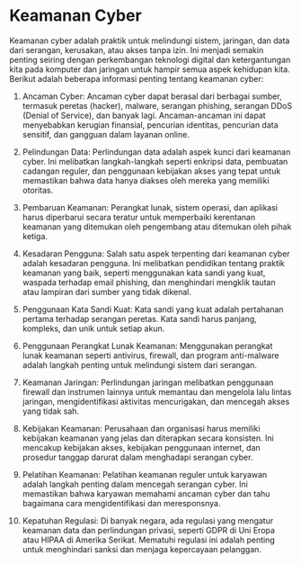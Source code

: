 # Keamanan Cyber
Keamanan cyber adalah praktik untuk melindungi sistem, jaringan, dan data dari serangan, kerusakan, atau akses tanpa izin. Ini menjadi semakin penting seiring dengan perkembangan teknologi digital dan ketergantungan kita pada komputer dan jaringan untuk hampir semua aspek kehidupan kita. Berikut adalah beberapa informasi penting tentang keamanan cyber:

1. Ancaman Cyber: Ancaman cyber dapat berasal dari berbagai sumber, termasuk peretas (hacker), malware, serangan phishing, serangan DDoS (Denial of Service), dan banyak lagi. Ancaman-ancaman ini dapat menyebabkan kerugian finansial, pencurian identitas, pencurian data sensitif, dan gangguan dalam layanan online.

2. Pelindungan Data: Perlindungan data adalah aspek kunci dari keamanan cyber. Ini melibatkan langkah-langkah seperti enkripsi data, pembuatan cadangan reguler, dan penggunaan kebijakan akses yang tepat untuk memastikan bahwa data hanya diakses oleh mereka yang memiliki otoritas.

3. Pembaruan Keamanan: Perangkat lunak, sistem operasi, dan aplikasi harus diperbarui secara teratur untuk memperbaiki kerentanan keamanan yang ditemukan oleh pengembang atau ditemukan oleh pihak ketiga.

4. Kesadaran Pengguna: Salah satu aspek terpenting dari keamanan cyber adalah kesadaran pengguna. Ini melibatkan pendidikan tentang praktik keamanan yang baik, seperti menggunakan kata sandi yang kuat, waspada terhadap email phishing, dan menghindari mengklik tautan atau lampiran dari sumber yang tidak dikenal.

5. Penggunaan Kata Sandi Kuat: Kata sandi yang kuat adalah pertahanan pertama terhadap serangan peretas. Kata sandi harus panjang, kompleks, dan unik untuk setiap akun.

6. Penggunaan Perangkat Lunak Keamanan: Menggunakan perangkat lunak keamanan seperti antivirus, firewall, dan program anti-malware adalah langkah penting untuk melindungi sistem dari serangan.

7. Keamanan Jaringan: Perlindungan jaringan melibatkan penggunaan firewall dan instrumen lainnya untuk memantau dan mengelola lalu lintas jaringan, mengidentifikasi aktivitas mencurigakan, dan mencegah akses yang tidak sah.

8. Kebijakan Keamanan: Perusahaan dan organisasi harus memiliki kebijakan keamanan yang jelas dan diterapkan secara konsisten. Ini mencakup kebijakan akses, kebijakan penggunaan internet, dan prosedur tanggap darurat dalam menghadapi serangan cyber.

9. Pelatihan Keamanan: Pelatihan keamanan reguler untuk karyawan adalah langkah penting dalam mencegah serangan cyber. Ini memastikan bahwa karyawan memahami ancaman cyber dan tahu bagaimana cara mengidentifikasi dan meresponsnya.

10. Kepatuhan Regulasi: Di banyak negara, ada regulasi yang mengatur keamanan data dan perlindungan privasi, seperti GDPR di Uni Eropa atau HIPAA di Amerika Serikat. Mematuhi regulasi ini adalah penting untuk menghindari sanksi dan menjaga kepercayaan pelanggan.
